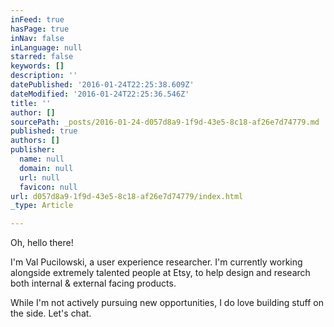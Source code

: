 ```yaml
---
inFeed: true
hasPage: true
inNav: false
inLanguage: null
starred: false
keywords: []
description: ''
datePublished: '2016-01-24T22:25:38.609Z'
dateModified: '2016-01-24T22:25:36.546Z'
title: ''
author: []
sourcePath: _posts/2016-01-24-d057d8a9-1f9d-43e5-8c18-af26e7d74779.md
published: true
authors: []
publisher:
  name: null
  domain: null
  url: null
  favicon: null
url: d057d8a9-1f9d-43e5-8c18-af26e7d74779/index.html
_type: Article

---
```

Oh, hello there!

I'm Val Pucilowski, a user experience researcher. I'm currently working alongside extremely talented people at Etsy, to help design and research both internal & external facing products.

While I'm not actively pursuing new opportunities, I do love building stuff on the side. Let's chat.